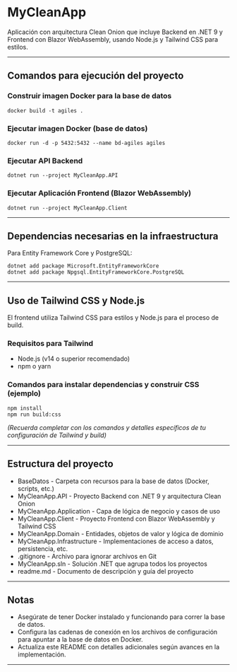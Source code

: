 # MyCleanApp

Aplicación con arquitectura Clean Onion que incluye Backend en .NET 9 y Frontend con Blazor WebAssembly, usando Node.js y Tailwind CSS para estilos.

---

## Comandos para ejecución del proyecto

### Construir imagen Docker para la base de datos
```
docker build -t agiles .
```

### Ejecutar imagen Docker (base de datos)
```
docker run -d -p 5432:5432 --name bd-agiles agiles
```

### Ejecutar API Backend
```
dotnet run --project MyCleanApp.API
```


### Ejecutar Aplicación Frontend (Blazor WebAssembly)
```
dotnet run --project MyCleanApp.Client
```


---

## Dependencias necesarias en la infraestructura

Para Entity Framework Core y PostgreSQL:
```
dotnet add package Microsoft.EntityFrameworkCore
dotnet add package Npgsql.EntityFrameworkCore.PostgreSQL
```

---

## Uso de Tailwind CSS y Node.js

El frontend utiliza Tailwind CSS para estilos y Node.js para el proceso de build. 

### Requisitos para Tailwind

- Node.js (v14 o superior recomendado)
- npm o yarn

### Comandos para instalar dependencias y construir CSS (ejemplo)
```
npm install
npm run build:css
```


*(Recuerda completar con los comandos y detalles específicos de tu configuración de Tailwind y build)*

---
## Estructura del proyecto

- BaseDatos - Carpeta con recursos para la base de datos (Docker, scripts, etc.)
- MyCleanApp.API - Proyecto Backend con .NET 9 y arquitectura Clean Onion
- MyCleanApp.Application - Capa de lógica de negocio y casos de uso
- MyCleanApp.Client - Proyecto Frontend con Blazor WebAssembly y Tailwind CSS
- MyCleanApp.Domain - Entidades, objetos de valor y lógica de dominio
- MyCleanApp.Infrastructure - Implementaciones de acceso a datos, persistencia, etc.
- .gitignore - Archivo para ignorar archivos en Git
- MyCleanApp.sln - Solución .NET que agrupa todos los proyectos
- readme.md - Documento de descripción y guía del proyecto
---

## Notas

- Asegúrate de tener Docker instalado y funcionando para correr la base de datos.
- Configura las cadenas de conexión en los archivos de configuración para apuntar a la base de datos en Docker.
- Actualiza este README con detalles adicionales según avances en la implementación.

---
